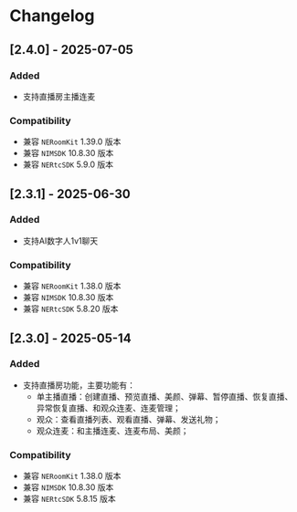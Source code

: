 # Changelog

## [2.4.0] - 2025-07-05
### Added
- 支持直播房主播连麦

### Compatibility
- 兼容 `NERoomKit` 1.39.0 版本
- 兼容 `NIMSDK` 10.8.30 版本
- 兼容 `NERtcSDK` 5.9.0 版本

## [2.3.1] - 2025-06-30
### Added
- 支持AI数字人1v1聊天

### Compatibility
- 兼容 `NERoomKit` 1.38.0 版本
- 兼容 `NIMSDK` 10.8.30 版本
- 兼容 `NERtcSDK` 5.8.20 版本

## [2.3.0] - 2025-05-14
### Added
- 支持直播房功能，主要功能有：
    * 单主播直播：创建直播、预览直播、美颜、弹幕、暂停直播、恢复直播、异常恢复直播、和观众连麦、连麦管理；
    * 观众：查看直播列表、观看直播、弹幕、发送礼物；
    * 观众连麦：和主播连麦、连麦布局、美颜；

### Compatibility
- 兼容 `NERoomKit` 1.38.0 版本
- 兼容 `NIMSDK` 10.8.30 版本
- 兼容 `NERtcSDK` 5.8.15 版本
